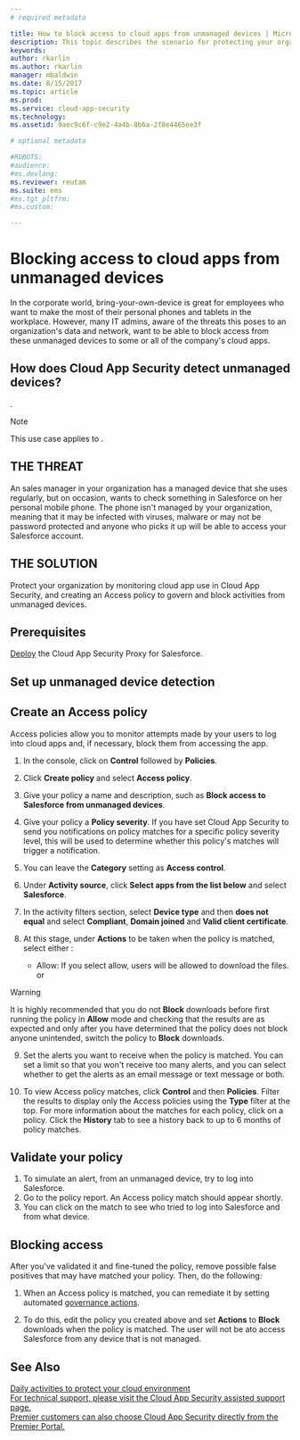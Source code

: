 ```yaml
---
# required metadata

title: How to block access to cloud apps from unmanaged devices | Microsoft Docs
description: This topic describes the scenario for protecting your organization against access to cloud apps from unmanaged devices.
keywords:
author: rkarlin
ms.author: rkarlin
manager: mbaldwin
ms.date: 8/15/2017
ms.topic: article
ms.prod:
ms.service: cloud-app-security
ms.technology:
ms.assetid: 9aec9c6f-c9e2-4a4b-8b6a-2f8e4465ee3f

# optional metadata

#ROBOTS:
#audience:
#ms.devlang:
ms.reviewer: reutam
ms.suite: ems
#ms.tgt_pltfrm:
#ms.custom:

---
```


# Blocking access to cloud apps from unmanaged devices

In the corporate world, bring-your-own-device is great for employees who want to make the most of their personal phones and tablets in the workplace. However, many IT admins, aware of the threats this poses to an organization's data and network, want to be able to block access from these unmanaged devices to some or all of the company's cloud apps. 

## How does Cloud App Security detect unmanaged devices?
.

>[!NOTE]
> This use case applies to .

## THE THREAT
An sales manager in your organization has a managed device that she uses regularly, but on occasion, wants to check something in Salesforce on her personal mobile phone. The phone isn't managed by your organization, meaning that it may be infected with viruses, malware or may not be password protected and anyone who picks it up will be able to access your Salesforce account.

## THE SOLUTION
Protect your organization by monitoring cloud app use in Cloud App Security, and creating an Access policy to govern and block activities from unmanaged devices.

## Prerequisites

[Deploy](proxy-deployment.md) the Cloud App Security Proxy for Salesforce.

## Set up unmanaged device detection


## Create an Access policy
Access policies allow you to monitor attempts made by your users to log into cloud apps and, if necessary, block them from accessing the app.


1.  In the console, click on **Control** followed by **Policies**.  
  
2.  Click **Create policy** and select **Access policy**.  
  
3.  Give your policy a name and description, such as **Block access to Salesforce from unmanaged devices**.  
  
3. Give your policy a **Policy severity**. If you have set Cloud App Security to send you notifications on policy matches for a specific policy severity level, this will be used to determine whether this policy's matches will trigger a notification.

4.  You can leave the **Category** setting as **Access control**.  
  
7. Under **Activity source**, click **Select apps from the list below** and select **Salesforce**.

8. In the activity filters section, select **Device type** and then **does not equal** and select **Compliant**, **Domain joined** and **Valid client certificate**.
  
10. At this stage, under **Actions** to be taken when the policy is matched, select either :
    - Allow: If you select allow, users will be allowed to download the files. 
    or
    
 
 >[!WARNING]
 >It is highly recommended that you do not **Block** downloads before first running the policy in **Allow** mode and checking that the results are as expected and only after you have determined that the policy does not block anyone unintended, switch the policy to **Block** downloads.
 
 9. Set the alerts you want to receive when the policy is matched. You can set a limit so that you won't receive too many alerts, and you can select whether to get the alerts as an email message or text message or both.

10. To view Access policy matches, click **Control** and then **Policies**. Filter the results to display only the Access policies using the **Type** filter at the top. For more information about the matches for each policy, click on a policy. Click the **History** tab to see a history back to up to 6 months of policy matches.     
  
## Validate your policy

1. To simulate an alert, from an unmanaged device, try to log into Salesforce.
3. Go to the policy report. An Access policy match should appear shortly. 
4. You can click on the match to see who tried to log into Salesforce and from what device. 

## Blocking access

After you've validated it and fine-tuned the policy, remove possible false positives that may have matched your policy. Then, do the following: 

1. When an Access policy is matched, you can remediate it by setting automated [governance actions](governance-actions.md).

2. To do this, edit the policy you created above and set **Actions** to **Block** downloads when the policy is matched. The user will not be ato access Salesforce from any device that is not managed.
  
 
 ## See Also  
[Daily activities to protect your cloud environment](daily-activities-to-protect-your-cloud-environment.md)   
[For technical support, please visit the Cloud App Security assisted support page.](http://support.microsoft.com/oas/default.aspx?prid=16031)   
[Premier customers can also choose Cloud App Security directly from the Premier Portal.](https://premier.microsoft.com/)  
  
  